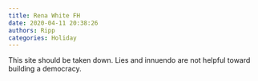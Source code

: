 ```yaml
---
title: Rena White FH
date: 2020-04-11 20:38:26
authors: Ripp
categories: Holiday
---
```


 This site should be taken down.
Lies and innuendo are not helpful toward building a democracy.